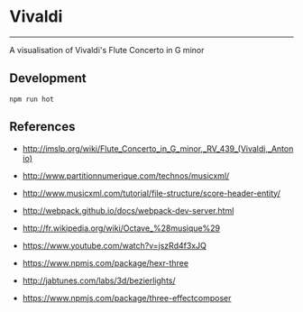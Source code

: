 # Vivaldi
-------------

A visualisation of Vivaldi's Flute Concerto in G minor

## Development

    npm run hot
 
## References 

* http://imslp.org/wiki/Flute_Concerto_in_G_minor,_RV_439_(Vivaldi,_Antonio)
* http://www.partitionnumerique.com/technos/musicxml/
* http://www.musicxml.com/tutorial/file-structure/score-header-entity/
* http://webpack.github.io/docs/webpack-dev-server.html
* http://fr.wikipedia.org/wiki/Octave_%28musique%29
* https://www.youtube.com/watch?v=jszRd4f3xJQ

* https://www.npmjs.com/package/hexr-three  
* http://jabtunes.com/labs/3d/bezierlights/ 
* https://www.npmjs.com/package/three-effectcomposer